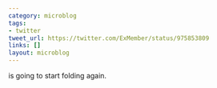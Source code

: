 ```yaml
---
category: microblog
tags:
- twitter
tweet_url: https://twitter.com/ExMember/status/975853809
links: []
layout: microblog
---
```

is going to start folding again.
